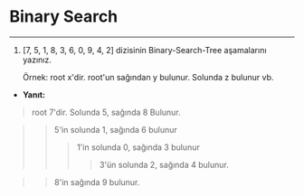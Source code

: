 # Binary Search

***
1. [7, 5, 1, 8, 3, 6, 0, 9, 4, 2] dizisinin Binary-Search-Tree aşamalarını yazınız.

    Örnek: root x'dir. root'un sağından y bulunur. Solunda z bulunur vb.

* **Yanıt:**

>root 7'dir. Solunda 5, sağında 8 Bulunur.

> >5'in solunda 1, sağında 6 bulunur    
> > > 1'in solunda 0, sağında 3 bulunur
> > > > 3'ün solunda 2, sağında 4 bulunur.

> > 8'in sağında 9 bulunur.
